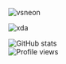 ![vsneon](https://github.com/acervenky/acervenky/blob/master/assets/vsneon1.gif)

![xda](https://github.com/acervenky/acervenky/blob/master/assets/xda.gif)




![GitHub stats](https://github-readme-stats.vercel.app/api?username=acervenky&show_icons=true&hide=contribs)  
![Profile views](https://gpvc.arturio.dev/acervenky)  
